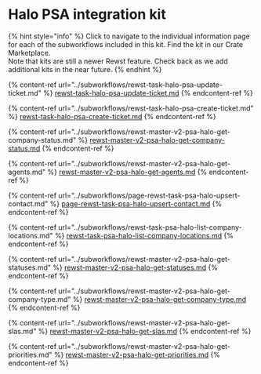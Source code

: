 # Halo PSA integration kit

{% hint style="info" %}
Click to navigate to the individual information page for each of the subworkflows included in this kit. Find the kit in our Crate Marketplace.\
Note that kits are still a newer Rewst feature. Check back as we add additional kits in the near future.
{% endhint %}

{% content-ref url="../subworkflows/rewst-task-halo-psa-update-ticket.md" %}
[rewst-task-halo-psa-update-ticket.md](../subworkflows/rewst-task-halo-psa-update-ticket.md)
{% endcontent-ref %}

{% content-ref url="../subworkflows/rewst-task-halo-psa-create-ticket.md" %}
[rewst-task-halo-psa-create-ticket.md](../subworkflows/rewst-task-halo-psa-create-ticket.md)
{% endcontent-ref %}

{% content-ref url="../subworkflows/rewst-master-v2-psa-halo-get-company-status.md" %}
[rewst-master-v2-psa-halo-get-company-status.md](../subworkflows/rewst-master-v2-psa-halo-get-company-status.md)
{% endcontent-ref %}

{% content-ref url="../subworkflows/rewst-master-v2-psa-halo-get-agents.md" %}
[rewst-master-v2-psa-halo-get-agents.md](../subworkflows/rewst-master-v2-psa-halo-get-agents.md)
{% endcontent-ref %}

{% content-ref url="../subworkflows/page-rewst-task-psa-halo-upsert-contact.md" %}
[page-rewst-task-psa-halo-upsert-contact.md](../subworkflows/page-rewst-task-psa-halo-upsert-contact.md)
{% endcontent-ref %}

{% content-ref url="../subworkflows/rewst-task-psa-halo-list-company-locations.md" %}
[rewst-task-psa-halo-list-company-locations.md](../subworkflows/rewst-task-psa-halo-list-company-locations.md)
{% endcontent-ref %}

{% content-ref url="../subworkflows/rewst-master-v2-psa-halo-get-statuses.md" %}
[rewst-master-v2-psa-halo-get-statuses.md](../subworkflows/rewst-master-v2-psa-halo-get-statuses.md)
{% endcontent-ref %}

{% content-ref url="../subworkflows/rewst-master-v2-psa-halo-get-company-type.md" %}
[rewst-master-v2-psa-halo-get-company-type.md](../subworkflows/rewst-master-v2-psa-halo-get-company-type.md)
{% endcontent-ref %}

{% content-ref url="../subworkflows/rewst-master-v2-psa-halo-get-slas.md" %}
[rewst-master-v2-psa-halo-get-slas.md](../subworkflows/rewst-master-v2-psa-halo-get-slas.md)
{% endcontent-ref %}

{% content-ref url="../subworkflows/rewst-master-v2-psa-halo-get-priorities.md" %}
[rewst-master-v2-psa-halo-get-priorities.md](../subworkflows/rewst-master-v2-psa-halo-get-priorities.md)
{% endcontent-ref %}
